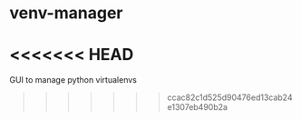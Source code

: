 # venv-manager
<<<<<<< HEAD
=======
GUI to manage python virtualenvs
>>>>>>> ccac82c1d525d90476ed13cab24e1307eb490b2a
